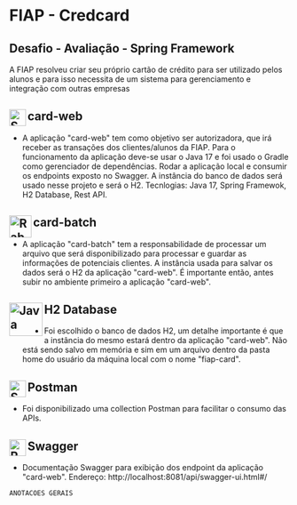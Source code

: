 # FIAP - Credcard

## Desafio - Avaliação - Spring Framework
A FIAP resolveu criar seu próprio cartão de crédito para ser utilizado pelos
alunos e para isso necessita de um sistema para gerenciamento e
integração com outras empresas

## card-web <img align="left" alt="Spring" width="30px" src="https://devkico.itexto.com.br/wp-content/uploads/2014/08/spring-boot-project-logo.png" /> 
- A aplicação "card-web" tem como objetivo ser autorizadora, que irá receber as transações dos clientes/alunos da FIAP. Para o funcionamento da aplicação deve-se usar o Java 17 e foi usado o Gradle como gerenciador de dependências. Rodar a aplicação local e consumir os endpoints exposto no Swagger. A instância do banco de dados será usado nesse projeto e será o H2.
Tecnlogias: Java 17, Spring Framewok, H2 Database, Rest API.

## card-batch <img align="left" alt="RabbitMQ" width="40px" src="https://img.stackshare.io/service/9201/dbefbe0f6d93161f545994d3aff87775.png"/>
- A aplicação "card-batch" tem a responsabilidade de processar um arquivo que será disponibilizado para processar e guardar as informações de potenciais clientes. A instância usada para salvar os dados será o H2 da aplicação "card-web". É importante então, antes subir no ambiente primeiro a aplicação "card-web".

## H2 Database <img align="left" alt="Java" width="60px" src="https://www.h2database.com/html/images/h2-logo-2.png" />
- Foi escolhido o banco de dados H2, um detalhe importante é que a instância do mesmo estará dentro da aplicação "card-web". Não está sendo salvo em memória e sim em um arquivo dentro da pasta home do usuário da máquina local com o nome "fiap-card".

## Postman <img align="left" alt="Spring" width="30px" src="https://seeklogo.com/images/P/postman-logo-F43375A2EB-seeklogo.com.png" />
- Foi disponibilizado uma collection Postman para facilitar o consumo das APIs.

## Swagger <img align="left" alt="Rest" width="30px" src="https://icon-library.com/images/rest-api-icon/rest-api-icon-1.jpg" />
- Documentação Swagger para exibição dos endpoint da aplicação "card-web".
Endereço: http://localhost:8081/api/swagger-ui.html#/





````
ANOTACOES GERAIS
````

